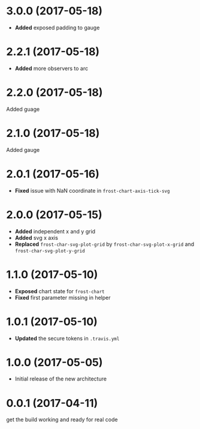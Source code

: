 # 3.0.0 (2017-05-18)
* **Added** exposed padding to gauge


# 2.2.1 (2017-05-18)
* **Added** more observers to arc


# 2.2.0 (2017-05-18)
Added guage


# 2.1.0 (2017-05-18)
Added gauge


# 2.0.1 (2017-05-16)
* **Fixed** issue with NaN coordinate in `frost-chart-axis-tick-svg`


# 2.0.0 (2017-05-15)
* **Added** independent x and y grid
* **Added** svg x axis
* **Replaced** `frost-char-svg-plot-grid` by `frost-char-svg-plot-x-grid` and `frost-char-svg-plot-y-grid`

# 1.1.0 (2017-05-10)
* **Exposed** chart state for `frost-chart`
* **Fixed** first parameter missing in helper


# 1.0.1 (2017-05-10)
* **Updated** the secure tokens in `.travis.yml`

# 1.0.0 (2017-05-05)
- Initial release of the new architecture


# 0.0.1 (2017-04-11)
get the build working and ready for real code

